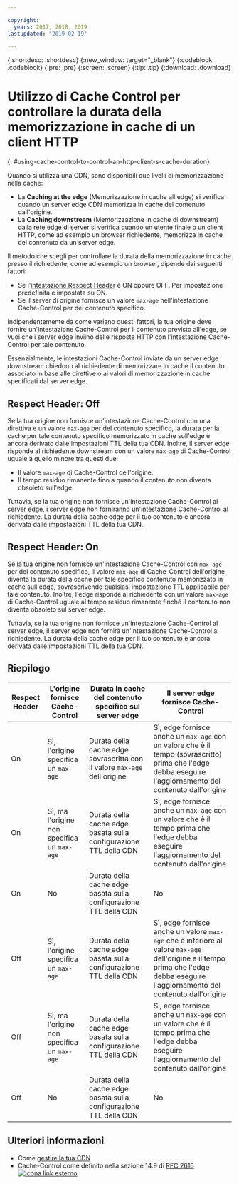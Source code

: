 ```yaml
---

copyright:
  years: 2017, 2018, 2019
lastupdated: "2019-02-19"

---
```


{:shortdesc: .shortdesc}
{:new_window: target="_blank"}
{:codeblock: .codeblock}
{:pre: .pre}
{:screen: .screen}
{:tip: .tip}
{:download: .download}

# Utilizzo di Cache Control per controllare la durata della memorizzazione in cache di un client HTTP
{: #using-cache-control-to-control-an-http-client-s-cache-duration}

Quando si utilizza una CDN, sono disponibili due livelli di memorizzazione nella cache:

  * La **Caching at the edge** (Memorizzazione in cache all'edge) si verifica quando un server edge CDN memorizza in cache del contenuto dall'origine.
  * La **Caching downstream** (Memorizzazione in cache di downstream) dalla rete edge di server si verifica quando un utente finale o un client HTTP, come ad esempio un browser richiedente, memorizza in cache del contenuto da un server edge.

Il metodo che scegli per controllare la durata della memorizzazione in cache presso il richiedente, come ad esempio un browser, dipende dai seguenti fattori:

  * Se l'[intestazione Respect Header](/docs/infrastructure/CDN/how-to.html#updating-cdn-configuration-details) è ON oppure OFF. Per impostazione predefinita è impostata su ON.
  * Se il server di origine fornisce un valore `max-age` nell'intestazione Cache-Control per del contenuto specifico. 

Indipendentemente da come variano questi fattori, la tua origine deve fornire un'intestazione Cache-Control per il contenuto previsto all'edge, se vuoi che i server edge inviino delle risposte HTTP con l'intestazione Cache-Control per tale contenuto.

Essenzialmente, le intestazioni Cache-Control inviate da un server edge downstream chiedono al richiedente di memorizzare in cache il contenuto associato in base alle direttive o ai valori di memorizzazione in cache specificati dal server edge.

## Respect Header: Off
Se la tua origine non fornisce un'intestazione Cache-Control con una direttiva e un valore `max-age` per del contenuto specifico, la durata per la cache per tale contenuto specifico memorizzato in cache sull'edge è ancora derivato dalle impostazioni TTL della tua CDN. Inoltre, il server edge risponde al richiedente downstream con un valore `max-age` di Cache-Control uguale a quello minore tra questi due:
  * Il valore `max-age` di Cache-Control dell'origine.
  * Il tempo residuo rimanente fino a quando il contenuto non diventa obsoleto sull'edge.

Tuttavia, se la tua origine non fornisce un'intestazione Cache-Control al server edge, i server edge non forniranno un'intestazione Cache-Control al richiedente. La durata della cache edge per il tuo contenuto è ancora derivata dalle impostazioni TTL della tua CDN.

## Respect Header: On
Se la tua origine non fornisce un'intestazione Cache-Control con `max-age` per del contenuto specifico, il valore `max-age` di Cache-Control dell'origine diventa la durata della cache per tale specifico contenuto memorizzato in cache sull'edge, sovrascrivendo qualsiasi impostazione TTL applicabile per tale contenuto. Inoltre, l'edge risponde al richiedente con un valore `max-age` di Cache-Control uguale al tempo residuo rimanente finché il contenuto non diventa obsoleto sul server edge.

Tuttavia, se la tua origine non fornisce un'intestazione Cache-Control al server edge, il server edge non fornirà un'intestazione Cache-Control al richiedente. La durata della cache edge per il tuo contenuto è ancora derivata dalle impostazioni TTL della tua CDN.

## Riepilogo

|Respect Header|L'origine fornisce Cache-Control|Durata in cache del contenuto specifico sul server edge|Il server edge fornisce Cache-Control|
|---|---|---|---|
|On|Sì, l'origine specifica un `max-age`|Durata della cache edge sovrascritta con il valore `max-age` dell'origine|Sì, edge fornisce anche un `max-age` con un valore che è il tempo (sovrascritto) prima che l'edge debba eseguire l'aggiornamento del contenuto dall'origine|
|On|Sì, ma l'origine non specifica un `max-age`|Durata della cache edge basata sulla configurazione TTL della CDN|Sì, edge fornisce anche un `max-age` con un valore che è il tempo prima che l'edge debba eseguire l'aggiornamento del contenuto dall'origine|
|On|No|Durata della cache edge basata sulla configurazione TTL della CDN|No|
|Off|Sì, l'origine specifica un `max-age`|Durata della cache edge basata sulla configurazione TTL della CDN|Sì, edge fornisce anche un valore `max-age` che è inferiore al valore `max-age` dell'origine e il tempo prima che l'edge debba eseguire l'aggiornamento del contenuto dall'origine|
|Off|Sì, ma l'origine non specifica un `max-age`|Durata della cache edge basata sulla configurazione TTL della CDN|Sì, edge fornisce anche un `max-age` con un valore che è il tempo prima che l'edge debba eseguire l'aggiornamento del contenuto dall'origine|
|Off|No|Durata della cache edge basata sulla configurazione TTL della CDN|No|

## Ulteriori informazioni
* Come [gestire la tua CDN](/docs/infrastructure/CDN/how-to.html)
* Cache-Control come definito nella sezione 14.9 di [RFC 2616 ![Icona link esterno](../../icons/launch-glyph.svg "Icona link esterno")](https://www.ietf.org/rfc/rfc2616.txt)
